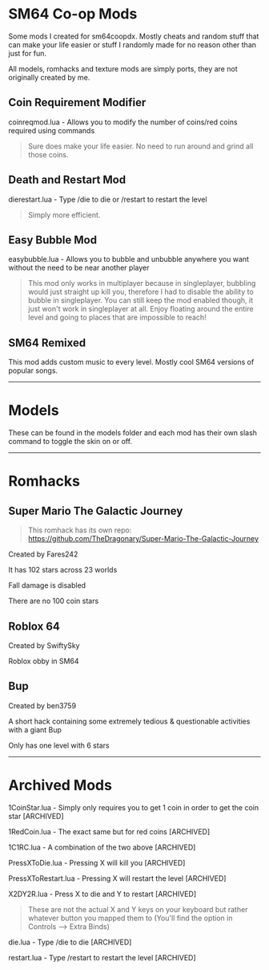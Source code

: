 # SM64 Co-op Mods
Some mods I created for sm64coopdx. Mostly cheats and random stuff that can make your life easier or stuff I randomly made for no reason other than just for fun.

All models, romhacks and texture mods are simply ports, they are not originally created by me.

## Coin Requirement Modifier
coinreqmod.lua - Allows you to modify the number of coins/red coins required using commands
>Sure does make your life easier. No need to run around and grind all those coins.

## Death and Restart Mod
dierestart.lua - Type /die to die or /restart to restart the level
>Simply more efficient.

## Easy Bubble Mod
easybubble.lua - Allows you to bubble and unbubble anywhere you want without the need to be near another player
>This mod only works in multiplayer because in singleplayer, bubbling would just straight up kill you, therefore I had to disable the ability to bubble in singleplayer. You can still keep the mod enabled though, it just won't work in singleplayer at all. Enjoy floating around the entire level and going to places that are impossible to reach!

## SM64 Remixed
This mod adds custom music to every level. Mostly cool SM64 versions of popular songs.

<hr>

# Models
These can be found in the models folder and each mod has their own slash command to toggle the skin on or off.

<hr>

# Romhacks
## Super Mario The Galactic Journey
>This romhack has its own repo:
>https://github.com/TheDragonary/Super-Mario-The-Galactic-Journey

Created by Fares242

It has 102 stars across 23 worlds

Fall damage is disabled

There are no 100 coin stars

## Roblox 64
Created by SwiftySky

Roblox obby in SM64

## Bup
Created by ben3759

A short hack containing some extremely tedious & questionable activities with a giant Bup

Only has one level with 6 stars

<hr>

# Archived Mods
1CoinStar.lua - Simply only requires you to get 1 coin in order to get the coin star [ARCHIVED]

1RedCoin.lua - The exact same but for red coins [ARCHIVED]

1C1RC.lua - A combination of the two above [ARCHIVED]

PressXToDie.lua - Pressing X will kill you [ARCHIVED]

PressXToRestart.lua - Pressing X will restart the level [ARCHIVED]

X2DY2R.lua - Press X to die and Y to restart [ARCHIVED]
>These are not the actual X and Y keys on your keyboard but rather whatever button you mapped them to (You'll find the option in Controls --> Extra Binds)

die.lua - Type /die to die [ARCHIVED]

restart.lua - Type /restart to restart the level [ARCHIVED]
